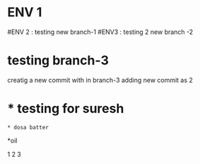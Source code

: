 # ENV 1

#ENV 2 : testing new  branch-1
#ENV3 : testing 2 new branch -2


# testing branch-3
creatig a new commit with in branch-3
 adding new commit as 2 

 # *  testing for suresh
    * dosa batter 
 *oil 
 
1
2
3
